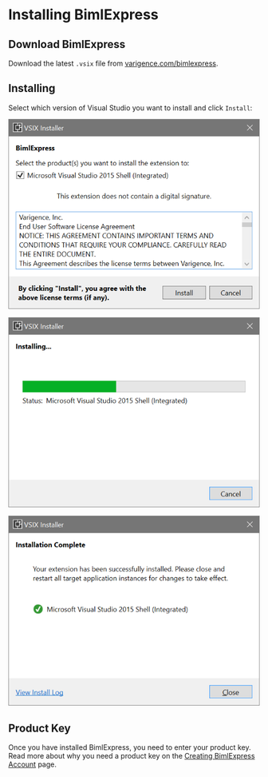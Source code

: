 # Installing BimlExpress

## Download BimlExpress

Download the latest `.vsix` file from [varigence.com/bimlexpress](http://varigence.com/bimlexpress).

## Installing

Select which version of Visual Studio you want to install and click `Install`:

![BimlExpress Installation](../images/bimlexpress-install01.png "BimlExpress Installation")

![BimlExpress Installation](../images/bimlexpress-install02.png "BimlExpress Installation")

![BimlExpress Installation](../images/bimlexpress-install03.png "BimlExpress Installation")

## Product Key

Once you have installed BimlExpress, you need to enter your product key. Read more about why you need a product key on the [Creating BimlExpress Account](creating-bimlexpress-account.md) page.